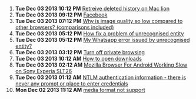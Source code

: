 1. **Tue Dec 03 2013 10:12 PM** [Retreive deleted history on Mac lion](https://support.mozilla.org/en-US/questions/979419?esab=a&s=&r=40&as=s "Hello I am running lion on my Mac with Firefox, and I really need a easy wa..")
1. **Tue Dec 03 2013 09:12 PM** [Facebook](https://support.mozilla.org/en-US/questions/979417?esab=a&s=&r=41&as=s "Facebook")
1. **Tue Dec 03 2013 07:12 PM** [Why is image quality so low compared to other browsers? (comparisons included)](https://support.mozilla.org/en-US/questions/979411?esab=a&s=&r=42&as=s "Image quality of small thumbnails seems to be really lacking in Firefox com..")
1. **Tue Dec 03 2013 05:12 PM** [How fix a problem of unrecognised entity](https://support.mozilla.org/en-US/questions/979403?esab=a&s=&r=43&as=s "I installed whatsapp in my x-2 device but when i try to open it says unreco..")
1. **Tue Dec 03 2013 05:12 PM** [My Whatsapp error issued by unrecognised entity?](https://support.mozilla.org/en-US/questions/979402?esab=a&s=&r=44&as=s "I installed whatsapp in my x 2 phone but when i try to open it says error,i..")
1. **Tue Dec 03 2013 03:12 PM** [Turn off private browsing](https://support.mozilla.org/en-US/questions/979396?esab=a&s=&r=45&as=s "I need to turn off private browsing I've tried everything PLS help as I can..")
1. **Tue Dec 03 2013 10:12 AM** [How to open downloads](https://support.mozilla.org/en-US/questions/979365?esab=a&s=&r=46&as=s "How can i view downloads")
1. **Tue Dec 03 2013 02:12 AM** [Mozilla Browser For Android Working Slow on Sony Experia SLT26](https://support.mozilla.org/en-US/questions/979332?esab=a&s=&r=47&as=s "I am using Sony Experia SLT26 smartphone but my problem is Mozilla Firefox ..")
1. **Tue Dec 03 2013 01:12 AM** [NTLM authentication information - there is never any prompt or place to enter credentials](https://support.mozilla.org/en-US/questions/979329?esab=a&s=&r=48&as=s "We are testing using Android tablets in our current IT infrastructure and w..")
1. **Mon Dec 02 2013 11:12 AM** [media format not support](https://support.mozilla.org/en-US/questions/979293?esab=a&s=&r=49&as=s "cant watch video")
